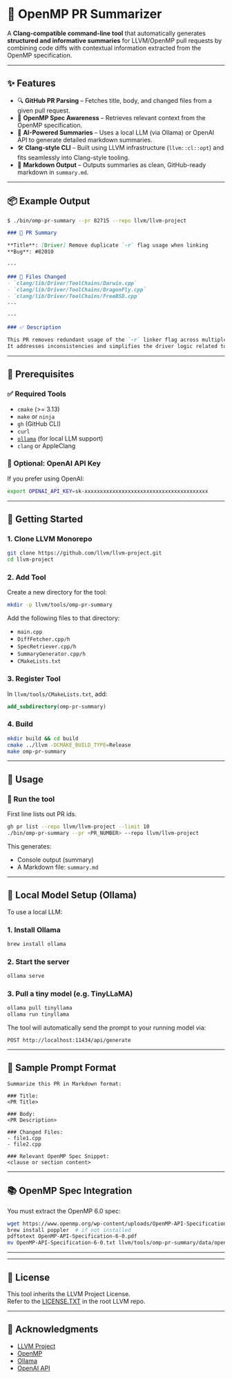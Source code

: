 # 🧠 OpenMP PR Summarizer

A **Clang-compatible command-line tool** that automatically generates **structured and informative summaries** for LLVM/OpenMP pull requests by combining code diffs with contextual information extracted from the OpenMP specification.

---

## ✨ Features

- 🔍 **GitHub PR Parsing** – Fetches title, body, and changed files from a given pull request.
- 📘 **OpenMP Spec Awareness** – Retrieves relevant context from the OpenMP specification.
- 🤖 **AI-Powered Summaries** – Uses a local LLM (via Ollama) or OpenAI API to generate detailed markdown summaries.
- 🛠️ **Clang-style CLI** – Built using LLVM infrastructure (`llvm::cl::opt`) and fits seamlessly into Clang-style tooling.
- 📄 **Markdown Output** – Outputs summaries as clean, GitHub-ready markdown in `summary.md`.

---

## 📦 Example Output

```bash
$ ./bin/omp-pr-summary --pr 82715 --repo llvm/llvm-project
```

```markdown
### 📝 PR Summary

**Title**: [Driver] Remove duplicate `-r` flag usage when linking  
**Bug**: #82010

---

### 📁 Files Changed
- `clang/lib/Driver/ToolChains/Darwin.cpp`
- `clang/lib/Driver/ToolChains/DragonFly.cpp`
- `clang/lib/Driver/ToolChains/FreeBSD.cpp`
...

---

### ✅ Description

This PR removes redundant usage of the `-r` linker flag across multiple platform-specific toolchains in Clang.  
It addresses inconsistencies and simplifies the driver logic related to partial linking behaviors.
```

---

## 🧰 Prerequisites

### ✅ Required Tools

- `cmake` (>= 3.13)
- `make` or `ninja`
- `gh` (GitHub CLI)
- `curl`
- [`ollama`](https://ollama.com) (for local LLM support)
- `clang` or AppleClang

### 🔑 Optional: OpenAI API Key

If you prefer using OpenAI:
```bash
export OPENAI_API_KEY=sk-xxxxxxxxxxxxxxxxxxxxxxxxxxxxxxxxxxxxxxxx
```

---

## 🚀 Getting Started

### 1. Clone LLVM Monorepo

```bash
git clone https://github.com/llvm/llvm-project.git
cd llvm-project
```

### 2. Add Tool

Create a new directory for the tool:

```bash
mkdir -p llvm/tools/omp-pr-summary
```

Add the following files to that directory:
- `main.cpp`
- `DiffFetcher.cpp/h`
- `SpecRetriever.cpp/h`
- `SummaryGenerator.cpp/h`
- `CMakeLists.txt`

### 3. Register Tool

In `llvm/tools/CMakeLists.txt`, add:

```cmake
add_subdirectory(omp-pr-summary)
```

### 4. Build

```bash
mkdir build && cd build
cmake ../llvm -DCMAKE_BUILD_TYPE=Release
make omp-pr-summary
```

---

## 🧪 Usage

### 🔁 Run the tool
First line lists out PR ids.
```bash
gh pr list --repo llvm/llvm-project --limit 10
./bin/omp-pr-summary --pr <PR_NUMBER> --repo llvm/llvm-project
```

This generates:
- Console output (summary)
- A Markdown file: `summary.md`

---

## 🧠 Local Model Setup (Ollama)

To use a local LLM:

### 1. Install Ollama

```bash
brew install ollama
```

### 2. Start the server

```bash
ollama serve
```

### 3. Pull a tiny model (e.g. TinyLLaMA)

```bash
ollama pull tinyllama
ollama run tinyllama
```

The tool will automatically send the prompt to your running model via:

```
POST http://localhost:11434/api/generate
```

---

## 🧼 Sample Prompt Format

```text
Summarize this PR in Markdown format:

### Title:
<PR Title>

### Body:
<PR Description>

### Changed Files:
- file1.cpp
- file2.cpp

### Relevant OpenMP Spec Snippet:
<clause or section content>
```

---

## 📚 OpenMP Spec Integration

You must extract the OpenMP 6.0 spec:

```bash
wget https://www.openmp.org/wp-content/uploads/OpenMP-API-Specification-6-0.pdf
brew install poppler  # if not installed
pdftotext OpenMP-API-Specification-6-0.pdf
mv OpenMP-API-Specification-6-0.txt llvm/tools/omp-pr-summary/data/openmp_spec.txt
```

---

---

## 📝 License

This tool inherits the LLVM Project License.  
Refer to the [LICENSE.TXT](https://github.com/llvm/llvm-project/blob/main/LICENSE.TXT) in the root LLVM repo.

---

## 🙌 Acknowledgments

- [LLVM Project](https://llvm.org/)
- [OpenMP](https://www.openmp.org/)
- [Ollama](https://ollama.com/)
- [OpenAI API](https://platform.openai.com/)
